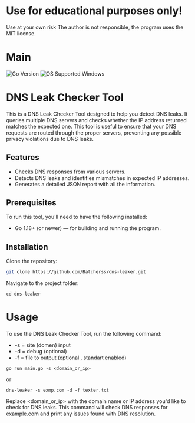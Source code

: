 # Use for educational purposes only!
Use at your own risk
The author is not responsible, the program uses the MIT license.

# Main

![Go Version](https://img.shields.io/badge/Go-%3E%3D%201.18-blue)
![OS Supported Windows](https://img.shields.io/badge/OS-Supported%20Windows-lightgray)

# DNS Leak Checker Tool

This is a DNS Leak Checker Tool designed to help you detect DNS leaks. It queries multiple DNS servers and checks whether the IP address returned matches the expected one. This tool is useful to ensure that your DNS requests are routed through the proper servers, preventing any possible privacy violations due to DNS leaks.

## Features

- Checks DNS responses from various servers.
- Detects DNS leaks and identifies mismatches in expected IP addresses.
- Generates a detailed JSON report with all the information.

## Prerequisites

To run this tool, you'll need to have the following installed:

- Go 1.18+ (or newer) — for building and running the program.

## Installation
Clone the repository:

```bash
git clone https://github.com/Batcherss/dns-leaker.git
```
Navigate to the project folder:
```
cd dns-leaker
```
# Usage
To use the DNS Leak Checker Tool, run the following command:
- -s = site (domen) input
- -d = debug (optional)
- -f = file to output (optional , standart enabled)
```
go run main.go -s <domain_or_ip>
```
or
```
dns-leaker -s exmp.com -d -f texter.txt
```
Replace <domain_or_ip> with the domain name or IP address you'd like to check for DNS leaks.
This command will check DNS responses for example.com and print any issues found with DNS resolution.
